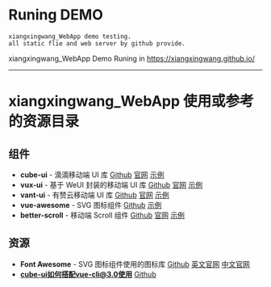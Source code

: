 # Runing DEMO
```
xiangxingwang_WebApp demo testing.
all static flie and web server by github provide.
```
xiangxingwang_WebApp Demo Runing in https://xiangxingwang.github.io/
*****
# xiangxingwang_WebApp 使用或参考的资源目录
## 组件
- **cube-ui** - 滴滴移动端 UI 库 [Github](https://github.com/didi/cube-ui) [官网](https://didi.github.io/cube-ui/#/zh-CN) [示例](https://didi.github.io/cube-ui/example/#/)
- **vux-ui** - 基于 WeUI 封装的移动端 UI 库 [Github](https://github.com/airyland/vux) [官网](https://doc.vux.li/zh-CN/) [示例](https://vux.li/demos/v2/?x-page=v2-doc-home#/)
- **vant-ui** - 有赞云移动端 UI 库 [Github](https://github.com/youzan/vant) [官网](https://youzan.github.io/vant/#/zh-CN/intro) [示例](https://youzan.github.io/vant/mobile)
- **vue-awesome** - SVG 图标组件 [Github](https://github.com/Justineo/vue-awesome) [示例](https://justineo.github.io/vue-awesome/demo/) 
- **better-scroll** - 移动端 Scroll 组件 [Github](https://github.com/ustbhuangyi/better-scroll) [官网](https://ustbhuangyi.github.io/better-scroll/#/zh) [示例](https://ustbhuangyi.github.io/better-scroll/#/examples/zh) 
## 资源
- **Font Awesome** - SVG 图标组件使用的图标库 [Github](https://github.com/FortAwesome/Font-Awesome) [英文官网](https://fontawesome.com/icons?d=gallery) [中文官网](http://www.fontawesome.com.cn/) 
- **cube-ui如何搭配vue-cli@3.0使用** [Github](https://github.com/cube-ui/question-answer/issues/14)

